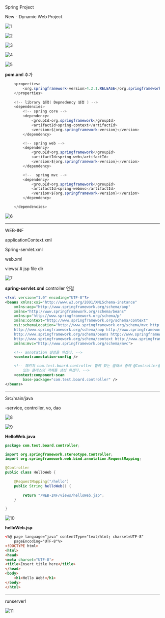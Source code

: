 Spring Project

New - Dynamic Web Project

![1](1.png)

![2](2.png)

![3](3.png)

![4](4.png)

![5](5.png)

**pom.xml** 추가

```java
	<properties>
		<org.springframework-version>4.2.1.RELEASE</org.springframework-version>
	</properties>
	
	<!-- library 설정( Depnedency 설정 ) -->
	<dependencies>
		<!-- spring core -->
		<dependency>
			<groupId>org.springframework</groupId>
			<artifactId>spring-context</artifactId>
			<version>${org.springframework-version}</version>
		</dependency>

		<!-- spring web -->
		<dependency>
			<groupId>org.springframework</groupId>
			<artifactId>spring-web</artifactId>
			<version>${org.springframework-version}</version>
		</dependency>

		<!--  spring mvc -->
		<dependency>
			<groupId>org.springframework</groupId>
			<artifactId>spring-webmvc</artifactId>
			<version>${org.springframework-version}</version>
		</dependency>

	</dependencies>
```

![6](6.png)

---

WEB-INF

applicationContext.xml

Spring-servlet.xml

web.xml

views/     # jsp file dir

![7](7.png)

**spring-servlet.xml** controller 연결

```xml
<?xml version="1.0" encoding="UTF-8"?>
<beans xmlns:xsi="http://www.w3.org/2001/XMLSchema-instance"
	xmlns:aop="http://www.springframework.org/schema/aop"
	xmlns="http://www.springframework.org/schema/beans"
	xmlns:p="http://www.springframework.org/schema/p"
	xmlns:context="http://www.springframework.org/schema/context"
	xsi:schemaLocation="http://www.springframework.org/schema/mvc http://www.springframework.org/schema/mvc/spring-mvc-3.1.xsd
	http://www.springframework.org/schema/aop http://www.springframework.org/schema/aop/spring-aop.xsd
	http://www.springframework.org/schema/beans http://www.springframework.org/schema/beans/spring-beans-3.1.xsd
	http://www.springframework.org/schema/context http://www.springframework.org/schema/context/spring-context-3.1.xsd"
	xmlns:mvc="http://www.springframework.org/schema/mvc">

	<!-- annotation 설정을 하겠다. -->
	<context:annotation-config />

	<!-- 패키지 com.test.board.controller 밑에 있는 클래스 중에 @Controller를 달고 
		있는 클래스의 객체를 생성 하겠다. -->
	<context:component-scan
		base-package="com.test.board.controller" />
</beans>
```





---

Src/main/java

-service, controller, vo, dao 

![8](8.png)

![9](9.png)

**HelloWeb.java**

```java
package com.test.board.controller;

import org.springframework.stereotype.Controller;
import org.springframework.web.bind.annotation.RequestMapping;

@Controller
public class HelloWeb {
	
	@RequestMapping("/hello")
	public String helloWeb() {
		
		return "/WEB-INF/views/helloWeb.jsp";
	}

}
```

![10](10.png)

**helloWeb.jsp**

```html
<%@ page language="java" contentType="text/html; charset=UTF-8"
    pageEncoding="UTF-8"%>
<!DOCTYPE html>
<html>
<head>
<meta charset="UTF-8">
<title>Insert title here</title>
</head>
<body>
	<h1>Hello Web!</h1>
</body>
</html>
```

---

runserver!

![11](11.png)